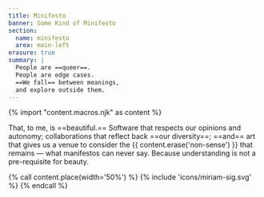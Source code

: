 ```yaml
---
title: Minifesto
banner: Some Kind of Minifesto
section:
  name: minifesto
  area: main-left
erasure: true
summary: |
  People are ==queer==.
  People are edge cases.
  ==We fall== between meanings,
  and explore outside them.
---
```

{% import "content.macros.njk" as content %}

That, to me, is ==beautiful.==
Software that respects our opinions and autonomy;
collaborations that reflect back ==our diversity==;
==and== art that gives us a venue to consider
the {{ content.erase('non-sense') }}
that remains —
what manifestos can never say.
Because understanding is not a pre-requisite for beauty.

{% call content.place(width='50%') %}
{% include 'icons/miriam-sig.svg' %}
{% endcall %}
